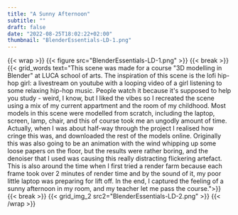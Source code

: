 ```yaml
---
title: "A Sunny Afternoon"
subtitle: ""
draft: false
date: "2022-08-25T18:02:22+02:00"
thumbnail: "BlenderEssentials-LD-1.png"
---
```

{{< wrap >}}
{{< figure src="BlenderEssentials-LD-1.png" >}}
{{< break >}}
{{< grid_words text="This scene was made for a course \"3D modelling in Blender\" at LUCA school of arts. The inspiration of this scene is the lofi hip-hop girl: a livestream on youtube with a looping video of a girl listening to some relaxing hip-hop music. People watch it because it's supposed to help you study  - weird, I know, but I liked the vibes so I recreated the scene using a mix of my current appartment and the room of my childhood. Most models in this scene were modelled from scratch, including the laptop, screen, lamp, chair, and this of course took me an ungodly amount of time. Actually, when I was about half-way through the project I realised how cringe this was, and downloaded the rest of the models online. Originally this was also going to be an animation with the wind whipping up some loose papers on the floor, but the results were rather boring, and the denoiser that I used was causing this really distracting flickering artefact. This is also around the time when I first tried a render farm because each frame took over 2 minutes of render time and by the sound of it, my poor little laptop was preparing for lift off. In the end, I captured the feeling of a sunny afternoon in my room, and my teacher let me pass the course.">}}
{{< break >}}
{{< grid_img_2 src2="BlenderEssentials-LD-2.png" >}}
{{< /wrap >}}